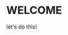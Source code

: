 <!DOCTYPE>  
<HTML>
<head><title>hello fellow Brethren</title></head>
<h1>WELCOME</h1>
<body>
<p>let's do this!</p>
</body>
</HTML>
